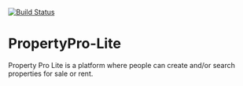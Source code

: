 [![Build Status](https://travis-ci.org/solomonfrank/PropertyPro-Lite.svg?branch=develop)](https://travis-ci.org/solomonfrank/PropertyPro-Lite)
# PropertyPro-Lite
Property Pro Lite is a platform where people can create and/or search properties for sale or rent.

